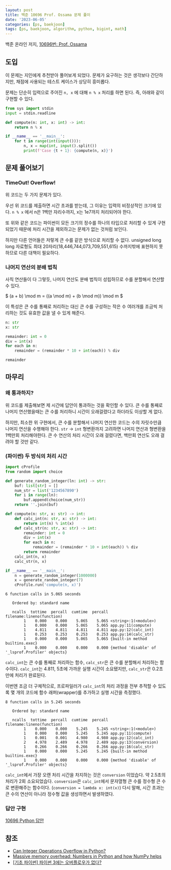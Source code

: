 ```yaml
---
layout: post
title: 백준 10696 Prof. Ossama 문제 풀이
date: '2023-06-05'
categories: [ps, baekjoon]
tags: [ps, baekjoon, algorithm, python, bigint, math]
---
```


백준 온라인 저지, [10696번: Prof. Ossama](https://www.acmicpc.net/problem/10696)

## 도입

이 문제는 지인에게 추천받아 풀어보게 되었다. 문제가 요구하는 것은 생각보다 간단하지만, 채점에 사용되는 테스트 케이스가 상당히 흥미롭다.

문제는 단순히 입력으로 주어진 `n, x` 에 대해 `n % x` 처리를 하면 된다. 즉, 아래와 같이 구현할 수 있다.

```python
from sys import stdin
input = stdin.readline

def compute(n: int, x: int) -> int:
    return n % x

if __name__ == '__main__':
    for t in range(int(input())):
        n, x = map(int, input().split())
        print(f'Case {t + 1}: {compute(n, x)}')
```

## 문제 풀어보기

### TimeOut! Overflow!

위 코드는 두 가지 문제가 있다.

우선 위 코드를 제출하면 시간 초과를 받는데, 그 이유는 입력의 비정상적인 크기에 있다. `n % x` 에서 n은 1백만 자리수까지, x는 1e7까지 처리되어야 한다.

또 위와 같은 코드는 파이썬이 모든 크기의 정수를 하나의 타입으로 처리할 수 있게 구현되었기 때문에 처리 시간을 제외하고는 문제가 없는 것처럼 보인다. 

하지만 다른 언어들은 저렇게 큰 수를 같은 방식으로 처리할 수 없다. unsigned long long 자료형도 최대 20자리(18,446,744,073,709,551,615) 수까지밖에 표현하지 못하므로 다른 대책이 필요하다.

### 나머지 연산의 분배 법칙

사칙 연산들이 다 그렇듯, 나머지 연산도 분배 법칙이 성립하므로 수를 분할해서 연산할 수 있다.

$
(a + b) \mod m = ((a \mod m) + (b \mod m)) \mod m
$

이 특성은 큰 수를 통째로 처리하는 대신 큰 수를 구성하는 작은 수 여러개를 조금씩 처리하는 것도 유효한 값을 낼 수 있게 해준다.

```python
n: str
x: str

remainder: int = 0
div = int(x)
for each in n:
    remainder = (remainder * 10 + int(each)) % div

remainder
```

## 마무리

### 왜 통과하지?

위 코드를 제출해보면 제 시간에 답안이 통과하는 것을 확인할 수 있다. 큰 수를 통째로 나머지 연산했을때는 큰 수를 처리하니 시간이 오래걸렸다고 하더라도 이상할 게 없다.  

하지만, 최소한 위 구현에서, 큰 수를 분할해서 나머지 연산한 코드는 수의 자릿수만큼 나머지 연산을 수행해야 한다. `str` → `int` 형변환까지 고려하면 나머지 연산과 형변환을 1백만회 처리해야한다. 큰 수 연산의 처리 시간이 오래 걸렸다면, 백만회 연산도 오래 걸려야 할 것만 같다.

### (파이썬) 두 방식의 처리 시간

```python
import cProfile
from random import choice

def generate_random_integer(ln: int) -> str:
    buf: list[str] = []
    num_str = list('1234567890')
    for i in range(ln):
        buf.append(choice(num_str))
    return ''.join(buf)

def compute(n: str, x: str) -> int:
    def calc_int(n: str, x: str) -> int:
        return int(n) % int(x)
    def calc_str(n: str, x: str) -> int:
        remainder: int = 0
        div = int(x)
        for each in n:
            remainder = (remainder * 10 + int(each)) % div
        return remainder
    calc_int(n, x)
    calc_str(n, x)

if __name__ == '__main__':
    n = generate_random_integer(1000000) 
    x = generate_random_integer(7)
    cProfile.run('compute(n, x)')
```

```
6 function calls in 5.065 seconds

   Ordered by: standard name

   ncalls  tottime  percall  cumtime  percall filename:lineno(function)
        1    0.000    0.000    5.065    5.065 <string>:1(<module>)
        1    0.000    0.000    5.065    5.065 app.py:11(compute)
        1    4.811    4.811    4.811    4.811 app.py:12(calc_int)
        1    0.253    0.253    0.253    0.253 app.py:14(calc_str)
        1    0.000    0.000    5.065    5.065 {built-in method builtins.exec}
        1    0.000    0.000    0.000    0.000 {method 'disable' of '_lsprof.Profiler' objects}
```

`calc_int`는 큰 수를 통째로 처리하는 함수, `calc_str`은 큰 수를 분할해서 처리하는 함수이다. `calc_int`는 4.811, 5초에 가까운 실행 시간이 소요됐지만, `calc_str`은 0.2초만에 처리가 완료된다.

이번엔 조금 더 구체적으로, 프로파일러가 `calc_int`의 처리 과정을 전부 추적할 수 있도록 몇 개의 코드에 함수 래퍼(wrapper)를 추가하고 실행 시간을 측정했다.

```
8 function calls in 5.245 seconds

   Ordered by: standard name

   ncalls  tottime  percall  cumtime  percall filename:lineno(function)
        1    0.000    0.000    5.245    5.245 <string>:1(<module>)
        1    0.000    0.000    5.245    5.245 app.py:11(compute)
        1    0.001    0.001    4.980    4.980 app.py:12(calc_int)
        2    4.978    2.489    4.978    2.489 app.py:13(conversion)
        1    0.266    0.266    0.266    0.266 app.py:16(calc_str)
        1    0.000    0.000    5.245    5.245 {built-in method builtins.exec}
        1    0.000    0.000    0.000    0.000 {method 'disable' of '_lsprof.Profiler' objects}
```

`calc_int`에서 가장 오랜 처리 시간을 차지하는 것은 `conversion` 이었습다. 약 2.5초의 처리가 2회 소요되었습다. `conversion`은 `calc_int`에서 문자열형 큰 수를 정수형 큰 수로 변환해주는 함수이다. (`conversion = lambda x: int(x)`) 다시 말해, 시간 초과는 큰 수의 연산이 아니라 정수형 값을 생성하면서 발생하였다.

### 답안 구현
[10696 Python 답안](https://github.com/ShapeLayer/training/blob/main/tasks/online_judge/baekjoon/python/10696.py)  

## 참조
* [Can Integer Operations Overflow in Python?](https://mortada.net/can-integer-operations-overflow-in-python.html)
* [Massive memory overhead: Numbers in Python and how NumPy helps](https://pythonspeed.com/articles/python-integers-memory/)
* [[기초 파이썬] 파이썬 3에는 오버플로우가 없다?](https://ahracho.github.io/posts/python/2017-05-09-python-integer-overflow/)
